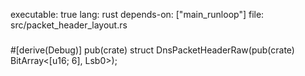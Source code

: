 executable: true
lang: rust
depends-on: ["main_runloop"]
file: src/packet_header_layout.rs
###
#[derive(Debug)]
pub(crate) struct DnsPacketHeaderRaw(pub(crate) BitArray<[u16; 6], Lsb0>);

